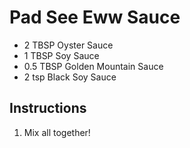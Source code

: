 # Pad See Eww Sauce

- 2 TBSP Oyster Sauce
- 1 TBSP Soy Sauce
- 0.5 TBSP Golden Mountain Sauce
- 2 tsp Black Soy Sauce

## Instructions

1) Mix all together!
